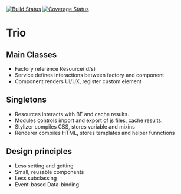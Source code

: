[![Build Status](https://travis-ci.org/chikeichan/Trio.svg?branch=dev)](https://travis-ci.org/chikeichan/Trio)
[![Coverage Status](https://coveralls.io/repos/chikeichan/Trio/badge.svg?branch=dev&service=github)](https://coveralls.io/github/chikeichan/Trio?branch=dev)
# Trio

## Main Classes
- Factory reference Resource(id/s)
- Service defines interactions between factory and component
- Component renders UI/UX, register custom element

## Singletons
- Resources interacts with BE and cache results.
- Modules controls import and export of js files, cache results.
- Stylizer compiles CSS, stores variable and mixins
- Renderer compiles HTML, stores templates and helper funnctions

## Design principles
- Less setting and getting
- Small, reusable components
- Less subclassing
- Event-based Data-binding
